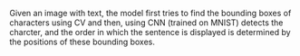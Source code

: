 Given an image with text, the model first tries to find the bounding boxes of characters using CV and then, using CNN (trained on MNIST) detects the charcter, and the order in which the sentence is displayed is determined by the positions of these bounding boxes.
